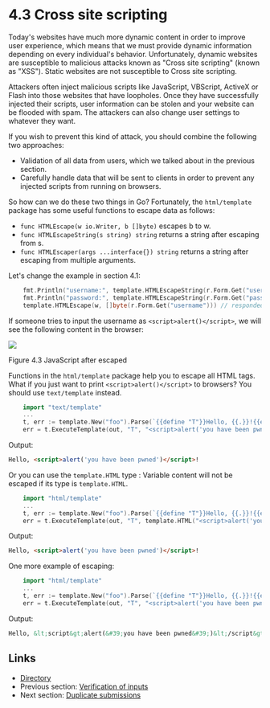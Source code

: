 # 4.3 Cross site scripting

Today's websites have much more dynamic content in order to improve user experience, which means that we must provide dynamic information depending on every individual's behavior. Unfortunately, dynamic websites are susceptible to malicious attacks known as "Cross site scripting" (known as "XSS"). Static websites are not susceptible to Cross site scripting.

Attackers often inject malicious scripts like JavaScript, VBScript, ActiveX or Flash into those websites that have loopholes. Once they have successfully injected their scripts, user information can be stolen and your website can be flooded with spam. The attackers can also change user settings to whatever they want.

If you wish to prevent this kind of attack, you should combine the following two approaches:

* Validation of all data from users, which we talked about in the previous section.
* Carefully handle data that will be sent to clients in order to prevent any injected scripts from running on browsers.

So how can we do these two things in Go? Fortunately, the `html/template` package has some useful functions to escape data as follows:

* `func HTMLEscape(w io.Writer, b []byte)` escapes b to w.
* `func HTMLEscapeString(s string) string` returns a string after escaping from s.
* `func HTMLEscaper(args ...interface{}) string` returns a string after escaping from multiple arguments.

Let's change the example in section 4.1:

```Go
	fmt.Println("username:", template.HTMLEscapeString(r.Form.Get("username"))) // print at server side
	fmt.Println("password:", template.HTMLEscapeString(r.Form.Get("password")))
	template.HTMLEscape(w, []byte(r.Form.Get("username"))) // responded to clients
```

If someone tries to input the username as `<script>alert()</script>`, we will see the following content in the browser:

![](images/4.3.escape.png)

Figure 4.3 JavaScript after escaped

Functions in the `html/template` package help you to escape all HTML tags. What if you just want to print `<script>alert()</script>` to browsers? You should use `text/template` instead.

```Go
	import "text/template"
	...
	t, err := template.New("foo").Parse(`{{define "T"}}Hello, {{.}}!{{end}}`)
	err = t.ExecuteTemplate(out, "T", "<script>alert('you have been pwned')</script>")
```

Output:

```html
Hello, <script>alert('you have been pwned')</script>!
```

Or you can use the `template.HTML` type : Variable content will not be escaped if its type is `template.HTML`.

```Go
	import "html/template"
	...
	t, err := template.New("foo").Parse(`{{define "T"}}Hello, {{.}}!{{end}}`)
	err = t.ExecuteTemplate(out, "T", template.HTML("<script>alert('you have been pwned')</script>"))
```

Output:

```html
Hello, <script>alert('you have been pwned')</script>!
```

One more example of escaping:

```Go
	import "html/template"
	...
	t, err := template.New("foo").Parse(`{{define "T"}}Hello, {{.}}!{{end}}`)
	err = t.ExecuteTemplate(out, "T", "<script>alert('you have been pwned')</script>")
```

Output:

```html
Hello, &lt;script&gt;alert(&#39;you have been pwned&#39;)&lt;/script&gt;!
```

## Links

* [Directory](preface.md)
* Previous section: [Verification of inputs](04.2.md)
* Next section: [Duplicate submissions](04.4.md)
